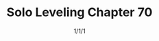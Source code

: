 ---
title: "Solo Leveling Chapter 70"
date: 1/1/1
range: 35
description: "Solo Leveling Chapter 70"
---